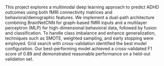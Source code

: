 This project explores a multimodal deep learning approach to predict ADHD outcomes using both fMRI connectivity matrices and behavioral/demographic features. We implement a dual-path architecture combining BrainNetCNN for graph-based fMRI inputs and a multilayer perceptron (MLP) for high-dimensional behavioral data, followed by fusion and classification. To handle class imbalance and enhance generalization, techniques such as SMOTE, weighted sampling, and early stopping were employed. Grid search with cross-validation identified the best model configuration. Our best-performing model achieved a cross-validated F1 score of 0.89 and demonstrated reasonable performance on a held-out validation set.
